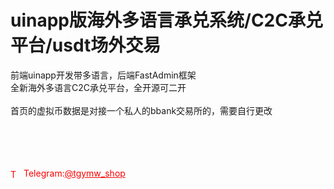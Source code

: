 # uinapp版海外多语言承兑系统/C2C承兑平台/usdt场外交易

前端uinapp开发带多语言，后端FastAdmin框架<br>全新海外多语言C2C承兑平台，全开源可二开<br><br>首页的虚拟币数据是对接一个私人的bbank交易所的，需要自行更改<br><br><br><br><br>




<p style="color: red;"><img src="https://cdn-icons-png.flaticon.com/512/2111/2111646.png" alt="Telegram Icon" style="width: 16px; vertical-align: middle; margin-right: 5px;">Telegram:<a href="https://t.me/tgymw_shop" style="color: red;">@tgymw_shop</a></p>
